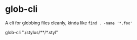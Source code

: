 # glob-cli

A cli for globbing files cleanly, kinda like `find . -name '*.foo'`

glob-cli "./stylus/**/*.styl"
